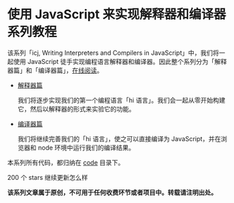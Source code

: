 # 使用 JavaScript 来实现解释器和编译器系列教程

该系列「icj, Writing Interpreters and Compilers in JavaScript」中，我们将一起使用 JavaScript 徒手实现编程语言解释器和编译器。因此整个系列分为「解释器篇」和「编译器篇」，[在线阅读](https://hsiaosiyuan0.gitbook.io/icj/)。

* [解释器篇](part1/)

  我们将逐步实现我们的第一个编程语言「hi 语言」。我们会一起从零开始构建它，然后以解释器的形式来实验它的功能。

* [编译器篇](part2.md)

  我们将继续完善我们的「hi 语言」，使之可以直接编译为 JavaScript，并在浏览器和 node 环境中运行我们的编译结果。

本系列所有代码，都归纳在 [code](https://github.com/hsiaosiyuan0/icj/tree/master/code) 目录下。

200 个 stars 继续更新怎么样

**该系列文章属于原创，不可用于任何收费环节或者项目中。转载请注明出处。**

